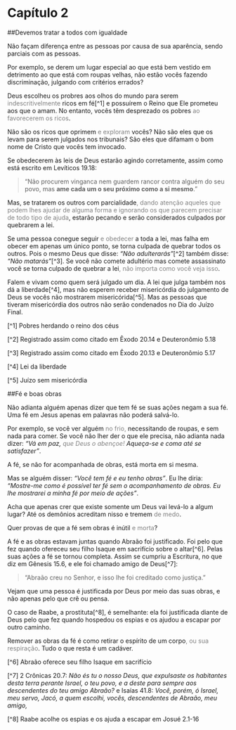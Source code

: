 # Capítulo 2

##Devemos tratar a todos com igualdade

Não façam diferença entre as pessoas por causa de sua aparência, sendo parciais com as pessoas.

Por exemplo, se derem um lugar especial ao que está bem vestido em detrimento ao que está com roupas velhas, não estão vocês fazendo discriminação, julgando com critérios errados?

Deus escolheu os probres aos olhos do mundo para serem <font color="gray">indescritivelmente</font> ricos em fé[^1] e possuírem o Reino que Ele prometeu aos que o amam. No entanto, vocês têm desprezado os pobres <font color="gray">ao favorecerem os ricos</font>.

Não são os ricos que oprimem <font color="gray">e exploram</font> vocês? Não são eles que os levam para serem julgados nos tribunais? São eles que difamam o bom nome de Cristo que vocês tem invocado.

Se obedecerem às leis de Deus estarão agindo corretamente, assim como está escrito em Levíticos 19.18:

> “Não procurem vinganca nem guardem rancor contra alguém do seu povo, mas **ame cada um o seu próximo como a si mesmo**.”

Mas, se tratarem os outros com parcialidade<font color="gray">, dando atenção aqueles que podem lhes ajudar de alguma forma e ignorando os que parecem precisar de todo tipo de ajuda</font>, estarão pecando e serão considerados culpados por quebrarem a lei.

Se uma pessoa conegue seguir <font color="gray">e obedecer</font> a toda a lei, mas falha em obecer em apenas um único ponto, se torna culpada de quebrar todos os outros. Pois o mesmo Deus que disse: <cite>“Não adulterarás”</cite>[^2] também disse: <cite>“Não matarás”</cite>[^3]. Se você não comete adultério mas comete assassinato você se torna culpado de quebrar a lei<font color="gray">, não importa como você veja isso</font>.

Falem e vivam como quem será julgado um dia. A lei que julga também nos dá a liberdade[^4], mas não esperem receber misericórdia do julgamento de Deus se vocês não mostrarem misericórida[^5]. Mas as pessoas que tiveram misericórdia dos outros não serão condenados no Dia do Juízo Final.

[^1] Pobres herdando o reino dos céus

[^2] Registrado assim como citado em Êxodo 20.14 e Deuteronômio 5.18

[^3] Registrado assim como citado em Êxodo 20.13 e Deuteronômio 5.17

[^4] Lei da liberdade

[^5] Juízo sem misericórdia

##Fé e boas obras

Não adianta alguém apenas dizer que tem fé se suas ações negam a sua fé. Uma fé em Jesus apenas em palavras não poderá salvá-lo.

Por exemplo, se você ver alguém<font color="gray"> no frio,</font> necessitando de roupas, e sem nada para comer. Se você não lher der o que ele precisa, não adianta nada dizer: *“Vá em paz, <font color="gray">que Deus o abençoe!</font> Aqueça-se e coma até se satisfazer”*.

A fé, se não for acompanhada de obras, está morta em si mesma.

Mas se alguém disser: *“Você tem fé e eu tenho obras”*. Eu lhe diria: *“Mostre-me como é possível ter fé sem o acompanhamento de obras. Eu lhe mostrarei a minha fé por meio de ações”*.

Acha que apenas crer que existe somente um Deus vai levá-lo a algum lugar? Até os demônios acreditam nisso e tremem <font color="gray">de medo</font>.

Quer provas de que a fé sem obras é inútil <font color="gray"> e morta</font>?

A fé e as obras estavam juntas quando Abraão foi justificado. Foi pelo que fez quando ofereceu seu filho Isaque em sacrifício sobre o altar[^6]. Pelas suas ações a fé se tornou completa. Assim se cumpriu a Escritura, no que diz em Gênesis 15.6, e ele foi chamado amigo de Deus[^7]:

> “Abraão creu no Senhor, e isso lhe foi creditado como justiça.”

Vejam que uma pessoa é justificada por Deus por meio das suas obras, e não apenas pelo que crê ou pensa.

O caso de Raabe, a prostituta[^8], é semelhante: ela foi justificada diante de Deus pelo que fez quando hospedou os espias e os ajudou a escapar por outro caminho.

Remover as obras da fé é como retirar o espírito de um corpo<font color="gray">, ou sua respiração</font>. Tudo o que resta é um cadáver.

[^6] Abraão oferece seu filho Isaque em sacrifício

[^7] 2 Crônicas 20.7: <cite>Não és tu o nosso Deus, que expulsaste os habitantes desta terra perante Israel, o teu povo, e a deste para sempre aos descendentes do teu amigo Abraão?</cite> e Isaías 41.8: <cite>Você, porém, ó Israel, meu servo, Jacó, a quem escolhi, vocês, descendentes de Abraão, meu amigo,</cite>

[^8] Raabe acolhe os espias e os ajuda a escapar em Josué 2.1-16